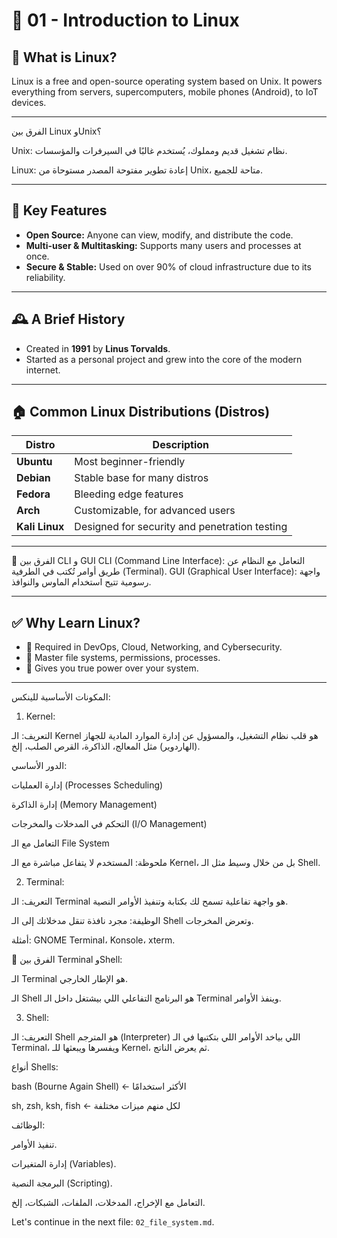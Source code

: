 # 📘 01 - Introduction to Linux

## 🐧 What is Linux?

Linux is a free and open-source operating system based on Unix. It powers everything from servers, supercomputers, mobile phones (Android), to IoT devices.

---

الفرق بين Linux وUnix؟

Unix: نظام تشغيل قديم ومملوك، يُستخدم غالبًا في السيرفرات والمؤسسات.

Linux: إعادة تطوير مفتوحة المصدر مستوحاة من Unix، متاحة للجميع.

---

## 🧠 Key Features
- **Open Source:** Anyone can view, modify, and distribute the code.
- **Multi-user & Multitasking:** Supports many users and processes at once.
- **Secure & Stable:** Used on over 90% of cloud infrastructure due to its reliability.

---

## 🕰️ A Brief History
- Created in **1991** by **Linus Torvalds**.
- Started as a personal project and grew into the core of the modern internet.

---

## 🏠 Common Linux Distributions (Distros)
| Distro | Description |
|--------|-------------|
| **Ubuntu** | Most beginner-friendly |
| **Debian** | Stable base for many distros |
| **Fedora** | Bleeding edge features |
| **Arch** | Customizable, for advanced users |
| **Kali Linux** | Designed for security and penetration testing |

---

🧩 الفرق بين CLI و GUI 
CLI (Command Line Interface): التعامل مع النظام عن طريق أوامر تُكتب في الطرفية (Terminal).
GUI (Graphical User Interface): واجهة رسومية تتيح استخدام الماوس والنوافذ.

 ---

## ✅ Why Learn Linux?
- 💼 Required in DevOps, Cloud, Networking, and Cybersecurity.
- 📂 Master file systems, permissions, processes.
- 🔧 Gives you true power over your system.

---
المكونات الأساسية للينكس:
1. Kernel:
   
التعريف: الـ Kernel هو قلب نظام التشغيل، والمسؤول عن إدارة الموارد المادية للجهاز (الهاردوير) مثل المعالج، الذاكرة، القرص الصلب، إلخ.

الدور الأساسي:

إدارة العمليات (Processes Scheduling)

إدارة الذاكرة (Memory Management)

التحكم في المدخلات والمخرجات (I/O Management)

التعامل مع الـ File System

ملحوظة: المستخدم لا يتفاعل مباشرة مع الـ Kernel، بل من خلال وسيط مثل الـ Shell.

 2. Terminal:
    
التعريف: الـ Terminal هو واجهة تفاعلية تسمح لك بكتابة وتنفيذ الأوامر النصية.

الوظيفة: مجرد نافذة تنقل مدخلاتك إلى الـ Shell وتعرض المخرجات.

أمثلة: GNOME Terminal، Konsole، xterm.

📝 الفرق بين Terminal وShell:

الـ Terminal هو الإطار الخارجي.

الـ Shell هو البرنامج التفاعلي اللي بيشتغل داخل الـ Terminal وينفذ الأوامر.

 3. Shell:
    
التعريف: الـ Shell هو المترجم (Interpreter) اللي بياخد الأوامر اللي بتكتبها في الـ Terminal، ويفسرها ويبعثها للـ Kernel، ثم يعرض الناتج.

أنواع Shells:


bash (Bourne Again Shell) ← الأكثر استخدامًا

sh, zsh, ksh, fish ← لكل منهم ميزات مختلفة

الوظائف:

تنفيذ الأوامر.

إدارة المتغيرات (Variables).

البرمجة النصية (Scripting).

التعامل مع الإخراج، المدخلات، الملفات، الشبكات، إلخ.

Let's continue in the next file: `02_file_system.md`.
